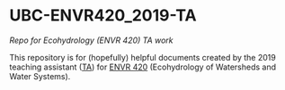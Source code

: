 # UBC-ENVR420_2019-TA
_Repo for Ecohydrology (ENVR 420) TA work_

This repository is for (hopefully) helpful documents created by the 2019 teaching assistant ([TA](https://github.com/HJMcSorley)) for [ENVR 420](https://www.eoas.ubc.ca/academics/courses/envr420) (Ecohydrology of Watersheds and Water Systems).
